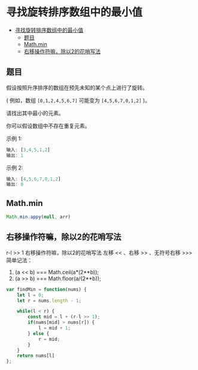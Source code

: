 寻找旋转排序数组中的最小值
===
<!-- TOC -->

- [寻找旋转排序数组中的最小值](#寻找旋转排序数组中的最小值)
  - [题目](#题目)
  - [Math.min](#Mathmin)
  - [右移操作符嘛，除以2的花哨写法](#右移操作符嘛除以2的花哨写法)

<!-- /TOC -->

## 题目
假设按照升序排序的数组在预先未知的某个点上进行了旋转。

( 例如，数组 `[0,1,2,4,5,6,7]` 可能变为 `[4,5,6,7,0,1,2]` )。

请找出其中最小的元素。

你可以假设数组中不存在重复元素。

示例 1:
```js
输入: [3,4,5,1,2]
输出: 1
```

示例 2:
```js
输入: [4,5,6,7,0,1,2]
输出: 0
```

## Math.min
```js
Math.min.appy(null, arr)
```

## 右移操作符嘛，除以2的花哨写法
r-l >> 1  右移操作符嘛，除以2的花哨写法
左移 <<   、右移 >>  、无符号右移 >>>
简单记法：
1. (a << b) === Math.ceil(a*(2**b));
2. (a >> b) === Math.floor(a/(2**b));

```js
var findMin = function(nums) {
    let l = 0;
    let r = nums.length - 1;

    while(l < r) {
        const mid = l + (r-l >> 1);
        if(nums[mid] > nums[r]) {
            l = mid + 1;
        } else {
            r = mid;
        }
    }
    return nums[l]
};
```

